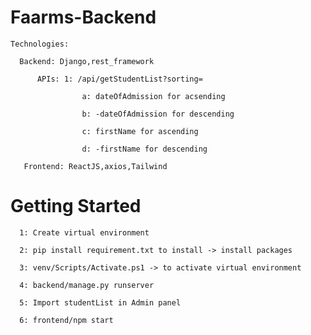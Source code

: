 # Faarms-Backend

    Technologies:
    
      Backend: Django,rest_framework
      
          APIs: 1: /api/getStudentList?sorting=
          
                    a: dateOfAdmission for acsending
                    
                    b: -dateOfAdmission for descending   
                    
                    c: firstName for ascending 
                    
                    d: -firstName for descending 
                    
       Frontend: ReactJS,axios,Tailwind

# Getting Started 

      1: Create virtual environment

      2: pip install requirement.txt to install -> install packages

      3: venv/Scripts/Activate.ps1 -> to activate virtual environment

      4: backend/manage.py runserver
      
      5: Import studentList in Admin panel
      
      6: frontend/npm start
